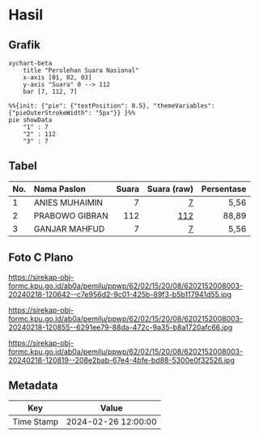 # Hasil

## Grafik

```mermaid
xychart-beta
    title "Perolehan Suara Nasional"
    x-axis [01, 02, 03]
    y-axis "Suara" 0 --> 112
    bar [7, 112, 7]
```

```mermaid
%%{init: {"pie": {"textPosition": 0.5}, "themeVariables": {"pieOuterStrokeWidth": "5px"}} }%%
pie showData
    "1" : 7
    "2" : 112
    "3" : 7
```

## Tabel

| No. | Nama Paslon    | Suara | Suara (raw) | Persentase |
|:--- |:-------------- | -----:| -----------:| ----------:|
| 1   | ANIES MUHAIMIN | 7     | [7][p-1]    | 5,56       |
| 2   | PRABOWO GIBRAN | 112   | [112][p-2]  | 88,89      |
| 3   | GANJAR MAHFUD  | 7     | [7][p-3]    | 5,56       |


[p-1]: https://github.com/gigit-pemilu/pemilu-2024/blob/main/pilpres/hitung-suara/sub/62-kalimantan-tengah/sub/02-kotawaringin-timur/sub/15-bukit-santuai/sub/2008-tumbang-payang/sub/003-tps/sub/paslon-1.txt
[p-2]: https://github.com/gigit-pemilu/pemilu-2024/blob/main/pilpres/hitung-suara/sub/62-kalimantan-tengah/sub/02-kotawaringin-timur/sub/15-bukit-santuai/sub/2008-tumbang-payang/sub/003-tps/sub/paslon-2.txt
[p-3]: https://github.com/gigit-pemilu/pemilu-2024/blob/main/pilpres/hitung-suara/sub/62-kalimantan-tengah/sub/02-kotawaringin-timur/sub/15-bukit-santuai/sub/2008-tumbang-payang/sub/003-tps/sub/paslon-3.txt

## Foto C Plano

https://sirekap-obj-formc.kpu.go.id/ab0a/pemilu/ppwp/62/02/15/20/08/6202152008003-20240218-120642--c7e956d2-9c01-425b-89f3-b5b117941d55.jpg

https://sirekap-obj-formc.kpu.go.id/ab0a/pemilu/ppwp/62/02/15/20/08/6202152008003-20240218-120855--6291ee79-88da-472c-9a35-b8a1720afc66.jpg

https://sirekap-obj-formc.kpu.go.id/ab0a/pemilu/ppwp/62/02/15/20/08/6202152008003-20240218-120819--208e2bab-67e4-4bfe-bd88-5300e0f32526.jpg


## Metadata

| Key        | Value               |
| ---------- | ------------------- |
| Time Stamp | 2024-02-26 12:00:00 |



